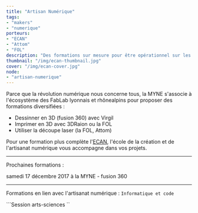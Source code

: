 ```yaml
---
title: "Artisan Numérique"
tags: 
- "makers"
- "numerique"
porteurs: 
- "ECAN"
- "Attom"
- "FOL"
description: "Des formations sur mesure pour être opérationnel sur les outils de prototypage numérique  "
thumbnail: "/img/ecan-thumbnail.jpg"
cover: "/img/ecan-cover.jpg"
node: 
- "artisan-numerique"
---
```


Parce que la révolution numérique nous concerne tous, la MYNE s'associe à l'écosystème des FabLab lyonnais et rhônealpins pour proposer des formations diversifiées :

- Dessinner en 3D (fusion 360) avec Virgil
- Imprimer en 3D avec 3DRaion ou la FOL
- Utiliser la découpe laser (la FOL, Attom)

Pour une formation plus complète l'[ECAN](ecan.fr), l'école de la création et de l'artisanat numérique vous accompagne dans vos projets.

------------
Prochaines formations :

samedi 17 décembre 2017  à la MYNE - fusion 360





------------
Formations en lien avec l'artisanat numérique :
```Informatique et code ```  

```Session arts-sciences ``
